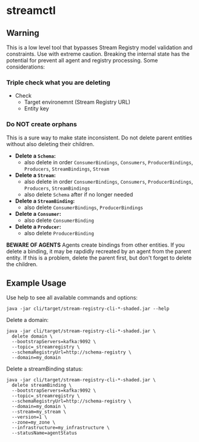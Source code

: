 
# streamctl

## Warning
This is a low level tool that bypasses Stream Registry model validation and constraints. Use with extreme caution. Breaking the internal state has the potential for prevent all agent and registry processing. Some considerations:

### Triple check what you are deleting
* Check
  * Target environemnt (Stream Registry URL)
  * Entity key

### Do NOT create orphans
This is a sure way to make state inconsistent. Do not delete parent entities without also deleting their children.

* **Delete a `Schema`:**
  * also delete in order `ConsumerBindings`, `Consumers`, `ProducerBindings`, `Producers`, `StreamBindings`, `Stream`
* **Delete a `Stream`:**
  * also delete in order `ConsumerBindings`, `Consumers`, `ProducerBindings`, `Producers`, `StreamBindings`
  * also delete `Schema` after if no longer needed
* **Delete a `StreamBinding`:**
  * also delete `ConsumerBindings`, `ProducerBindings`
* **Delete a `Consumer`:**
  * also delete `ConsumerBinding`
* **Delete a `Producer`:**
  * also delete `ProducerBinding`
  
**BEWARE OF AGENTS** Agents create bindings from other entities. If you delete a binding, it may be rapdidly recreated by an agent from the parent entity. If this is a problem, delete the parent first, but don't forget to delete the children.

## Example Usage

Use help to see all available commands and options:

```shell script
java -jar cli/target/stream-registry-cli-*-shaded.jar --help
```

Delete a domain:

```shell script
java -jar cli/target/stream-registry-cli-*-shaded.jar \
  delete domain \
  --bootstrapServers=kafka:9092 \
  --topic=_streamregistry \
  --schemaRegistryUrl=http://schema-registry \
  --domain=my_domain
```

Delete a streamBinding status:

```shell script
java -jar cli/target/stream-registry-cli-*-shaded.jar \
  delete streamBinding \
  --bootstrapServers=kafka:9092 \
  --topic=_streamregistry \
  --schemaRegistryUrl=http://schema-registry \
  --domain=my_domain \
  --stream=my_stream \
  --version=1 \
  --zone=my_zone \
  --infrastructure=my_infrastructure \
  --statusName=agentStatus
```
